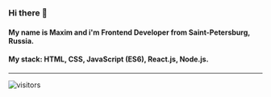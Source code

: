 ### Hi there 👋
#### My name is Maxim and i'm Frontend Developer from Saint-Petersburg, Russia.
#### My stack: HTML, CSS, JavaScript (ES6), React.js, Node.js.

---

![visitors](https://visitor-badge.glitch.me/badge?page_id=konstantinovmax)

<!--
**konstantinovmax/konstantinovmax** is a ✨ _special_ ✨ repository because its `README.md` (this file) appears on your GitHub profile.

Here are some ideas to get you started:

- 🔭 I’m currently working on ...
- 🌱 I’m currently learning ...
- 👯 I’m looking to collaborate on ...
- 🤔 I’m looking for help with ...
- 💬 Ask me about ...
- 📫 How to reach me: ...
- 😄 Pronouns: ...
- ⚡ Fun fact: ...
-->
